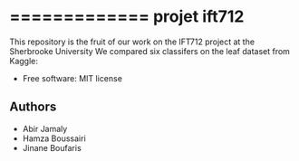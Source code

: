 =============
projet ift712
=============

This repository is the fruit of our work on the IFT712 project at the Sherbrooke University
We compared six classifers on the leaf dataset from Kaggle:

* Free software: MIT license


Authors
--------

- Abir Jamaly
- Hamza Boussairi
- Jinane Boufaris

